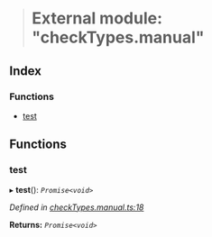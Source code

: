 > # External module: "checkTypes.manual"

## Index

### Functions

* [test](_checktypes_manual_.md#test)

## Functions

###  test

▸ **test**(): *`Promise<void>`*

*Defined in [checkTypes.manual.ts:18](https://github.com/polkadot-js/api/blob/e70f26d/packages/api/src/checkTypes.manual.ts#L18)*

**Returns:** *`Promise<void>`*